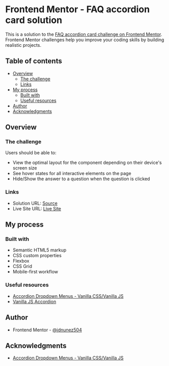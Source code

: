 # Frontend Mentor - FAQ accordion card solution

This is a solution to the [FAQ accordion card challenge on Frontend Mentor](https://www.frontendmentor.io/challenges/faq-accordion-card-XlyjD0Oam). Frontend Mentor challenges help you improve your coding skills by building realistic projects. 

## Table of contents

- [Overview](#overview)
  - [The challenge](#the-challenge)
  - [Links](#links)
- [My process](#my-process)
  - [Built with](#built-with)
  - [Useful resources](#useful-resources)
- [Author](#author)
- [Acknowledgments](#acknowledgments)

## Overview

### The challenge

Users should be able to:

- View the optimal layout for the component depending on their device's screen size
- See hover states for all interactive elements on the page
- Hide/Show the answer to a question when the question is clicked

### Links

- Solution URL: [Source](https://github.com/jdnunez504/faq-accordion-card)
- Live Site URL: [Live Site](https://your-live-site-url.com)

## My process

### Built with

- Semantic HTML5 markup
- CSS custom properties
- Flexbox
- CSS Grid
- Mobile-first workflow

### Useful resources

- [Accordion Dropdown Menus - Vanilla CSS/Vanilla JS](https://codepen.io/phileflanagan/pen/mwpQpY)
- [Vanilla JS Accordion](https://www.w3schools.com/howto/howto_js_accordion.asp)

## Author

- Frontend Mentor - [@jdnunez504](https://www.frontendmentor.io/profile/jdnunez504)

## Acknowledgments

- [Accordion Dropdown Menus - Vanilla CSS/Vanilla JS](https://codepen.io/phileflanagan/pen/mwpQpY)